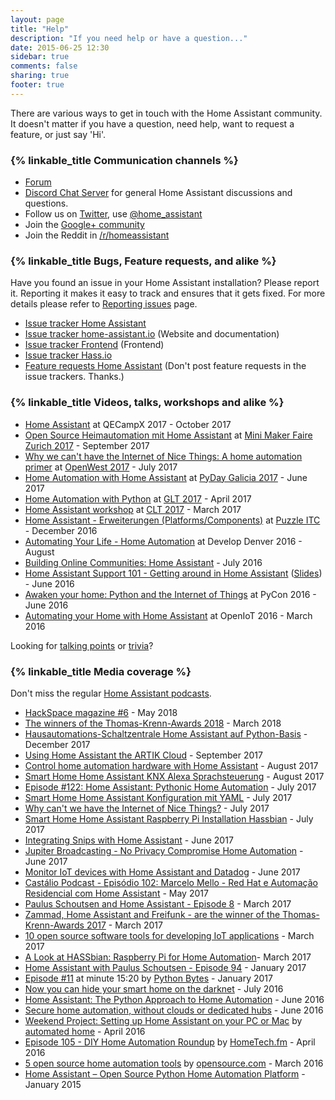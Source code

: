```yaml
---
layout: page
title: "Help"
description: "If you need help or have a question..."
date: 2015-06-25 12:30
sidebar: true
comments: false
sharing: true
footer: true
---
```


There are various ways to get in touch with the Home Assistant community. It doesn't matter if you have a question, need help, want to request a feature, or just say 'Hi'.

### {% linkable_title Communication channels %}

- [Forum][forum]
- [Discord Chat Server][discord] for general Home Assistant discussions and questions.
- Follow us on [Twitter][twitter], use [@home_assistant][twitter]
- Join the [Google+ community][google-plus]
- Join the Reddit in [/r/homeassistant][reddit]

### {% linkable_title Bugs, Feature requests, and alike %}

Have you found an issue in your Home Assistant installation? Please report it. Reporting it makes it easy to track and ensures that it gets fixed. For more details please refer to [Reporting issues](/help/reporting_issues/) page.

- [Issue tracker Home Assistant](https://github.com/home-assistant/home-assistant/issues)
- [Issue tracker home-assistant.io](https://github.com/home-assistant/home-assistant.io/issues) (Website and documentation)
- [Issue tracker Frontend](https://github.com/home-assistant/home-assistant-polymer/issues) (Frontend)
- [Issue tracker Hass.io](https://github.com/home-assistant/hassio/issues)
- [Feature requests Home Assistant](https://community.home-assistant.io/c/feature-requests) (Don't post feature requests in the issue trackers. Thanks.)

### {% linkable_title Videos, talks, workshops and alike %}

- [Home Assistant](https://github.com/home-assistant/home-assistant-assets/tree/master/english/2017-qecampX) at QECampX 2017 - October 2017
- [Open Source Heimautomation mit Home Assistant](https://github.com/home-assistant/home-assistant-assets/tree/master/german/2017-maker-faire-zurich) at [Mini Maker Faire Zurich 2017](https://www.makerfairezurich.ch/en/) - September 2017
- [Why we can't have the Internet of Nice Things: A home automation primer](https://www.openwest.org/custom/description.php?id=92) at [OpenWest 2017](https://www.openwest.org) - July 2017
- [Home Automation with Home Assistant](https://github.com/jjmontesl/talk-hass-pydaygalicia2017) at [PyDay Galicia 2017](https://pyday2017.python-vigo.es/gl/) - June 2017
- [Home Automation with Python](https://www.youtube.com/watch?v=KNFZSSCPUyM) at [GLT 2017](https://glt17.linuxtage.at) - April 2017
- [Home Assistant workshop](https://github.com/home-assistant/home-assistant-assets/tree/master/german/2017-clt-workshop) at [CLT 2017](https://chemnitzer.linux-tage.de/2017/de/) - March 2017
- [Home Assistant - Erweiterungen (Platforms/Components)](https://github.com/home-assistant/home-assistant-assets/tree/master/german/2016-puzzle) at [Puzzle ITC](https://www.puzzle.ch/de/) - December 2016
- [Automating Your Life - Home Automation](http://slides.com/teagan42/life_automation#/) at Develop Denver 2016 - August
- [Building Online Communities: Home Assistant](https://medium.com/@gitter/building-online-communities-home-assistant-8818dff671ad#.och4x4rhx) - July 2016
- [Home Assistant Support 101 - Getting around in Home Assistant](https://www.youtube.com/watch?v=dRfk9JAlPJk) ([Slides](https://docs.google.com/presentation/d/1PUnOpeFZxNj4LEjaohGqH_1hOGQGuS5yRHD1ThHr6nk/edit?usp=sharing)) - June 2016
- [Awaken your home: Python and the Internet of Things](https://www.youtube.com/watch?v=Cfasc9EgbMU&list=PLKsVm4cWHDQB9JBcD7_ZfNcvC6xx47QHT&index=1) at PyCon 2016 - June 2016
- [Automating your Home with Home Assistant](https://www.youtube.com/watch?v=4-6rTwKl6ww&list=PLKsVm4cWHDQB9JBcD7_ZfNcvC6xx47QHT&index=2) at OpenIoT 2016 - March 2016

Looking for [talking points](/help/talking-points/) or [trivia](/help/trivia)?

### {% linkable_title Media coverage %}

Don't miss the regular [Home Assistant podcasts](https://hasspodcast.io/).

- [HackSpace magazine #6](https://s3-eu-west-1.amazonaws.com/rpi-magazines/issues/full_pdfs/000/000/013/original/HS_6_Digital_Optimised.pdf?1524495009) - May 2018
- [The winners of the Thomas-Krenn-Awards 2018](https://www.thomas-krenn.com/de/tkmag/allgemein/die-gewinner-des-thomas-krenn-awards-2018-stehen-fest/) - March 2018
- [Hausautomations-Schaltzentrale Home Assistant auf Python-Basis](https://www.heise.de/ct/ausgabe/2017-26-Hausautomations-Schaltzentrale-Home-Assistant-3909532.html) - December 2017
- [Using Home Assistant the ARTIK Cloud](https://developer.artik.io/documentation/developer-guide/wireless-iot/hass.html) - September 2017
- [Control home automation hardware with Home Assistant](http://www.linux-magazine.com/Issues/2017/203/Home-Assistant) - August 2017
- [Smart Home Home Assistant KNX Alexa Sprachsteuerung](http://onesmarthome.de/smart-home-home-assistant-knx-alexa-sprachsteuerung/) - August 2017
- [Episode #122: Home Assistant: Pythonic Home Automation](https://talkpython.fm/episodes/show/122/home-assistant-pythonic-home-automation) - July 2017
- [Smart Home Home Assistant Konfiguration mit YAML](http://onesmarthome.de/smart-home-home-assistant-konfiguration/) - July 2017
- [Why can't we have the Internet of Nice Things?](https://opensource.com/article/17/7/home-automation-primer) - July 2017
- [Smart Home Home Assistant Raspberry Pi Installation Hassbian](http://onesmarthome.de/smart-home-home-assistant-raspberry-pi-installation-hassbian/) - July 2017
- [Integrating Snips with Home Assistant](https://medium.com/snips-ai/integrating-snips-with-home-assistant-314723645c77) - June 2017
- [Jupiter Broadcasting - No Privacy Compromise Home Automation](http://www.jupiterbroadcasting.com/115566/no-privacy-compromise-home-automation/) - June 2017
- [Monitor IoT devices with Home Assistant and Datadog](https://www.datadoghq.com/blog/monitor-home-assistant/) - June 2017
- [Castálio Podcast - Episódio 102: Marcelo Mello - Red Hat e Automação Residencial com Home Assistant](https://youtu.be/hZq8ucpzjCs﻿) - May 2017
- [Paulus Schoutsen and Home Assistant - Episode 8](http://codepop.com/open-sourcecraft/episodes/paulus-schoutsen/) - March 2017
- [Zammad, Home Assistant and Freifunk - are the winner of the Thomas-Krenn-Awards 2017](https://www.thomas-krenn.com/de/tkmag/allgemein/zammad-home-assistant-und-freifunk-das-sind-die-gewinner-des-thomas-krenn-awards-2017/) - March 2017
- [10 open source software tools for developing IoT applications](http://www.cbronline.com/news/internet-of-things/10-open-source-software-tools-developing-iot-applications/) - March 2017
- [A Look at HASSbian: Raspberry Pi for Home Automation](http://www.piboards.com/2017/03/07/a-look-at-hassbian-raspberry-pi-for-home-automation/)- March 2017
- [Home Assistant with Paulus Schoutsen - Episode 94](https://www.podcastinit.com/episode-94-home-assistant-with-paulus-schoutsen/) - January 2017
- [Episode #11](https://pythonbytes.fm/episodes/show/11/django-2.0-is-dropping-python-2-entirely-pipenv-for-profile-functionality-and-pythonic-home-automation) at minute 15:20 by [Python Bytes](https://pythonbytes.fm/) - January 2017
- [Now you can hide your smart home on the darknet](https://www.wired.com/2016/07/now-can-hide-smart-home-darknet/) - July 2016
- [Home Assistant: The Python Approach to Home Automation](https://www.linux.com/news/home-assistant-python-approach-home-automation-video) - June 2016
- [Secure home automation, without clouds or dedicated hubs](http://linuxgizmos.com/secure-home-automation-without-clouds-or-dedicated-hubs/) - June 2016
- [Weekend Project: Setting up Home Assistant on your PC or Mac](http://www.automatedhome.co.uk/software/weekend-project-setting-up-home-assistant-on-your-pc-or-mac.html) by [automated home](http://www.automatedhome.co.uk/) - April 2016
- [Episode 105 - DIY Home Automation Roundup](https://www.hometech.fm/shows/105) by [HomeTech.fm](https://www.hometech.fm/) - April 2016
- [5 open source home automation tools](https://opensource.com/life/16/3/5-open-source-home-automation-tools) by [opensource.com](https://opensource.com) - March 2016
- [Home Assistant – Open Source Python Home Automation Platform](http://www.automatedhome.co.uk/new-products/home-assistant-open-source-python-home-automation-platform.html) - January 2015

[forum]: https://community.home-assistant.io/
[twitter]: https://twitter.com/home_assistant
[google-plus]: https://plus.google.com/u/0/b/110560654828510104551/communities/106562234893511202708
[reddit]: https://reddit.com/r/homeassistant
[discord]: https://discord.gg/c5DvZ4e

